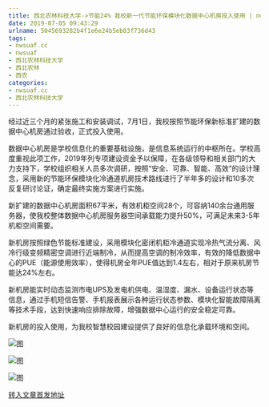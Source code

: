 ```yaml
---
title: 西北农林科技大学->节能24% 我校新一代节能环保模块化数据中心机房投入使用 | nwsuaf.cc
date: 2019-07-05 09:43:29
urlname: 5045693282b4f1e6e24b5eb03f736d43
tags: 
- nwsuaf.cc
- nwsuaf
- 西北农林科技大学
- 西北农林
- 西农
categories:
- nwsuaf.cc
- 西北农林科技大学
---
```



经过近三个月的紧张施工和安装调试，7月1日，我校按照节能环保新标准扩建的数据中心机房通过验收，正式投入使用。

数据中心机房是学校信息化的重要基础设施，是信息系统运行的中枢所在。学校高度重视此项工作，2019年列专项建设资金予以保障，在各级领导和相关部门的大力支持下，学校组织相关人员多次调研，按照“安全、可靠、智能、高效”的设计理念，采用新的节能环保模块化冷通道机房技术路线进行了半年多的设计和10多次反复研讨论证，确定最终实施方案进行实施。

新扩建的数据中心机房面积67平米，有效机柜空间28个，可容纳140余台通用服务器，使我校整体数据中心机房服务器空间承载能力提升50%，可满足未来3-5年机柜空间需要。

新机房按照绿色节能标准建设，采用模块化密闭机柜冷通道实现冷热气流分离、风冷行级变频精密空调进行近端制冷，从而提高空调的制冷效率，有效的降低数据中心的PUE（能源使用效率），使得机房全年PUE值达到1.4左右，相对于原来机房节能达24%左右。

新机房能实时动态监测市电UPS及发电机供电、温湿度、漏水、设备运行状态等信息，通过手机短信告警、手机报表展示各种运行状态参数、模块化智能故障隔离等技术手段，达到快速响应排除故障，增强数据中心运行的安全稳定可靠。

新机房的投入使用，为我校智慧校园建设提供了良好的信息化承载环境和空间。



![图](https://news.nwsuaf.edu.cn/images/content/2019-07/20190702114145000836.png)

![图](https://news.nwsuaf.edu.cn/images/content/2019-07/20190702114128550772.png)

![图](https://news.nwsuaf.edu.cn/images/content/2019-07/20190702113611561424.png)

[转入文章首发地址](https://news.nwsuaf.edu.cn/xnxw/90686.htm)